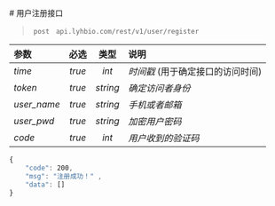 # 用户注册接口
> `post`   `api.lyhbio.com/rest/v1/user/register`

| 参数          |   必选   |    类型    | 说明                  |
| :---------- | :----: | :------: | :------------------ |
| *time*      | *true* |  *int*   | *时间戳* (用于确定接口的访问时间) |
| *token*     | *true* | *string* | *确定访问者身份*           |
| *user_name* | *true* | *string* | *手机或者邮箱*            |
| *user_pwd*  | *true* | *string* | *加密用户密码*            |
| *code*      | *true* |  *int*   | *用户收到的验证码*          |

``` javascript
{
	"code": 200, 
	"msg": "注册成功！" ,
	"data": []
}
```
